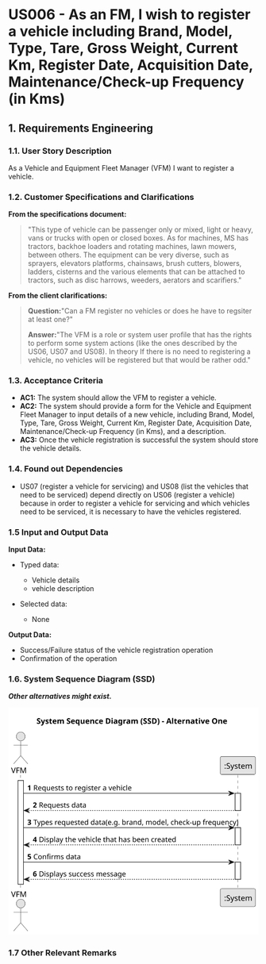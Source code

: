 # US006 - As an FM, I wish to register a vehicle including Brand, Model, Type, Tare, Gross Weight, Current Km, Register Date, Acquisition Date, Maintenance/Check-up Frequency (in Kms)


## 1. Requirements Engineering

### 1.1. User Story Description

As a Vehicle and Equipment Fleet Manager (VFM) I want to register a vehicle.

### 1.2. Customer Specifications and Clarifications 

**From the specifications document:**

> "This type of vehicle can be passenger only or mixed,
light or heavy, vans or trucks with open or closed boxes.
As for machines, MS has tractors, backhoe loaders and rotating machines, lawn mowers,
between others. The equipment can be very diverse, such as sprayers, elevators
platforms, chainsaws, brush cutters, blowers, ladders, cisterns and the various elements
that can be attached to tractors, such as disc harrows, weeders, aerators and scarifiers."



**From the client clarifications:**

> **Question:**"Can a FM register no vehicles or does he have to regsiter at least one?"
>
> **Answer:**"The VFM is a role or system user profile that has the rights to perform some system actions (like the ones described by the US06, US07 and US08). In theory If there is no need to registering a vehicle, no vehicles will be registered but that would be rather odd." 


### 1.3. Acceptance Criteria

* **AC1:** The system should allow the VFM to register a vehicle.
* **AC2:** The system should provide a form for the Vehicle and Equipment Fleet Manager to input details of a new vehicle, including Brand, Model, Type, Tare, Gross Weight, Current Km, Register Date, Acquisition Date, Maintenance/Check-up Frequency (in Kms), and a description.
* **AC3:** Once the vehicle registration is successful the system should store the vehicle details.

### 1.4. Found out Dependencies

* US07 (register a vehicle for servicing) and US08 (list the vehicles that need to be serviced) depend directly on US06 (register a vehicle) because in order to register a vehicle for servicing and which vehicles need to be serviced, it is necessary to have the vehicles registered.

### 1.5 Input and Output Data

**Input Data:**

* Typed data:
    * Vehicle details
    * vehicle description

* Selected data:
    * None

**Output Data:**

* Success/Failure status of the vehicle registration operation
* Confirmation of the operation

### 1.6. System Sequence Diagram (SSD)

**_Other alternatives might exist._**



![System Sequence Diagram - Alternative One](svg/us006-system-sequence-diagram-alternative-one.svg)


### 1.7 Other Relevant Remarks
